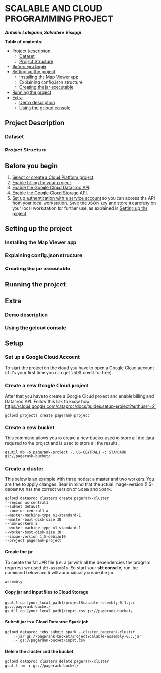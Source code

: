 # SCALABLE AND CLOUD PROGRAMMING PROJECT 
***Antonio Lategano, Salvatore Visaggi***

**Table of contents:**

* [Project Description](#project-description)
    * [Dataset](#dataset)
    * [Project Structure](#project-structure)
* [Before you begin](#before-you-begin)
* [Setting up the project](#setting-up-the-project)
    * [Installing the Map Viewer app](#installing-the-map-viewer-app)
    * [Explaining config.json structure](#explaining-config.json-structure)
    * [Creating the jar executable](#creating-the-jar-executable)
* [Running the project](#running-the-project)
* [Extra](#extra)
    * [Demo description](#demo-description)
    * [Using the gcloud console](#using-the-gcloud-console)

## Project Description

### Dataset

### Project Structure

## Before you begin

1.  [Select or create a Cloud Platform project][projects].
1.  [Enable billing for your project][billing].
1.  [Enable the Google Cloud Dataproc API][enable_api_dataproc].
1.  [Enable the Google Cloud Storage API][enable_api_storage].
1.  [Set up authentication with a service account][auth] so you can access the
    API from your local workstation. Save the JSON key and store it carefully on your local workstation for 
    further use, as explained in [Setting up the project](#setting-up-the-project).

## Setting up the project

### Installing the Map Viewer app

### Explaining config.json structure

### Creating the jar executable

## Running the project

## Extra

### Demo description

### Using the gcloud console



## Setup

### Set up a Google Cloud Account
To start the project on the cloud you have to open 
a Google Cloud account (if it's your first time you can get 250$ credit for free).  

### Create a new Google Cloud project
After that you have to create a Google Cloud project and enable billing and Dataproc API. Follow this link to know how: 
https://cloud.google.com/dataproc/docs/guides/setup-project?authuser=2`

```
gcloud projects create pagerank-project`
```

### Create a new bucket
This command allows you to create a new bucket used to store all the data required to 
the project and is used to store all the results. 
```
gsutil mb -p pagerank-project -l US-CENTRAL1 -c STANDARD gs://pagerank-bucket/
```
### Create a cluster 
This below is an example with three nodes: a master and two workers. You are free to 
apply changes. Bear in mind that the actual image-version (1.5-debian10) has the
correct version of Scala and Spark. 
```
gcloud dataproc clusters create pagerank-cluster
--region us-central1
--subnet default
--zone us-central1-a
--master-machine-type n1-standard-1
--master-boot-disk-size 30
--num-workers 2
--worker-machine-type n1-standard-1
--worker-boot-disk-size 30
--image-version 1.5-debian10
--project pagerank-project`
```

#### Create the jar
To create the fat JAR file (i.e. a jar with all the dependencies the program requires) 
we used `sbt-assembly`. So start your **sbt console**, run the command below and it will 
automatically create the jar.
```
assembly
``` 

#### Copy jar and input files to Cloud Storage
```
gsutil cp [your_local_path]/projectScalable-assembly-0.1.jar gs://pagerank-bucket/
gsutil cp [your_local_path]/input.csv gs://pagerank-bucket/
```

#### Submit jar to a Cloud Dataproc Spark job
```
gcloud dataproc jobs submit spark --cluster pagerank-cluster
    --jar gs://pagerank-bucket/projectScalable-assembly-0.1.jar 
    -- gs://pagerank-bucket/input.csv
```

#### Delete the cluster and the bucket
```
gcloud dataproc clusters delete pagerank-cluster
gsutil rm -r gs://pagerank-bucket/
```



[client-docs]: https://googleapis.dev/nodejs/dataproc/latest
[product-docs]: https://cloud.google.com/dataproc
[shell_img]: https://gstatic.com/cloudssh/images/open-btn.png
[projects]: https://console.cloud.google.com/project
[billing]: https://support.google.com/cloud/answer/6293499#enable-billing
[enable_api_dataproc]: https://console.cloud.google.com/flows/enableapi?apiid=dataproc.googleapis.com
[auth]: https://cloud.google.com/docs/authentication/getting-started



[enable_api_storage]: https://console.cloud.google.com/flows/enableapi?apiid=storage-api.googleapis.com
